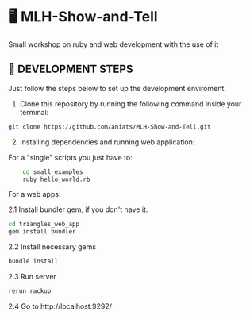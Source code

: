 # 🖥 MLH-Show-and-Tell
Small workshop on ruby and web development with the use of it

## 🚀 DEVELOPMENT STEPS

Just follow the steps below to set up the development enviroment.

1. Clone this repository by running the following command inside your terminal:

```sh
git clone https://github.com/aniats/MLH-Show-and-Tell.git
```

2. Installing dependencies and running web application:

For a "single" scripts you just have to:

```sh
    cd small_examples
    ruby hello_world.rb
```
For a web apps:

2.1 Install bundler gem, if you don't have it.

```sh
cd triangles_web_app
gem install bundler
```

2.2 Install necessary gems

```sh
bundle install
```

2.3 Run server

```sh
rerun rackup
```

2.4 Go to http://localhost:9292/
